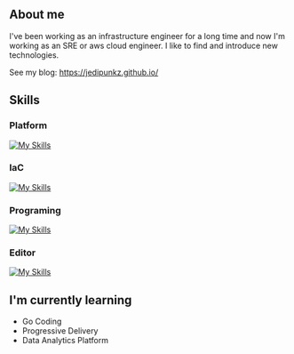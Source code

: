 ## About me

I've been working as an infrastructure engineer for a long time and now I'm working as an SRE or aws cloud engineer. I like to find and introduce new technologies. 

See my blog: https://jedipunkz.github.io/

## Skills

### Platform

[![My Skills](https://skillicons.dev/icons?i=aws,k8s,gcp,openstack)](https://skillicons.dev)

### IaC
[![My Skills](https://skillicons.dev/icons?i=terraform,ansible)](https://skillicons.dev)

### Programing
[![My Skills](https://skillicons.dev/icons?i=go,python)](https://skillicons.dev)

### Editor

[![My Skills](https://skillicons.dev/icons?i=neovim)](https://skillicons.dev)

## I'm currently learning

- Go Coding
- Progressive Delivery
- Data Analytics Platform

